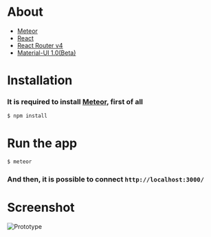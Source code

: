 # About

* [Meteor](https://www.meteor.com/)
* [React](https://github.com/facebook/react)
* [React Router v4](https://github.com/ReactTraining/react-router)
* [Material-UI 1.0(Beta)](https://material-ui-1dab0.firebaseapp.com/)


# Installation

### **It is required to install [Meteor](https://www.meteor.com/install), first of all**
 
```bash
$ npm install
```

# Run the app

```bash
$ meteor
```

### And then, it is possible to connect `http://localhost:3000/`

# Screenshot

![Prototype](https://user-images.githubusercontent.com/10165823/30031443-6ddb73e2-91cc-11e7-8e75-bc8de06e0222.gif)

